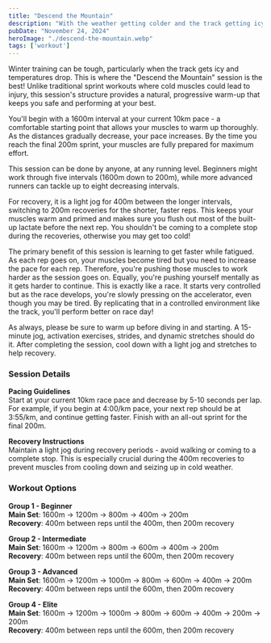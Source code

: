 ```yaml
---
title: "Descend the Mountain"
description: "With the weather getting colder and the track getting icy, try out this high-volume running session - Descend the Mountain"
pubDate: "November 24, 2024"
heroImage: "./descend-the-mountain.webp"
tags: ['workout']
---
```


Winter training can be tough, particularly when the track gets icy and temperatures drop. This is where the "Descend the Mountain" session is the best! Unlike traditional sprint workouts where cold muscles could lead to injury, this session's structure provides a natural, progressive warm-up that keeps you safe and performing at your best.

You'll begin with a 1600m interval at your current 10km pace - a comfortable starting point that allows your muscles to warm up thoroughly. As the distances gradually decrease, your pace increases. By the time you reach the final 200m sprint, your muscles are fully prepared for maximum effort.

This session can be done by anyone, at any running level. Beginners might work through five intervals (1600m down to 200m), while more advanced runners can tackle up to eight decreasing intervals.

For recovery, it is a light jog for 400m between the longer intervals, switching to 200m recoveries for the shorter, faster reps. This keeps your muscles warm and primed and makes sure you flush out most of the built-up lactate before the next rep. You shouldn't be coming to a complete stop during the recoveries, otherwise you may get too cold!

The primary benefit of this session is learning to get faster while fatigued. As each rep goes on, your muscles become tired but you need to increase the pace for each rep. Therefore, you're pushing those muscles to work harder as the session goes on. Equally, you're pushing yourself mentally as it gets harder to continue. This is exactly like a race. It starts very controlled but as the race develops, you're slowly pressing on the accelerator, even though you may be tired. By replicating that in a controlled environment like the track, you'll perform better on race day!

As always, please be sure to warm up before diving in and starting. A 15-minute jog, activation exercises, strides, and dynamic stretches should do it. After completing the session, cool down with a light jog and stretches to help recovery.

### Session Details

**Pacing Guidelines**  
Start at your current 10km race pace and decrease by 5-10 seconds per lap. For example, if you begin at 4:00/km pace, your next rep should be at 3:55/km, and continue getting faster. Finish with an all-out sprint for the final 200m.

**Recovery Instructions**  
Maintain a light jog during recovery periods - avoid walking or coming to a complete stop. This is especially crucial during the 400m recoveries to prevent muscles from cooling down and seizing up in cold weather.

### Workout Options

**Group 1 - Beginner**  
**Main Set**: 1600m → 1200m → 800m → 400m → 200m  
**Recovery**: 400m between reps until the 400m, then 200m recovery

**Group 2 - Intermediate**  
**Main Set**: 1600m → 1200m → 800m → 600m → 400m → 200m  
**Recovery**: 400m between reps until the 600m, then 200m recovery

**Group 3 - Advanced**  
**Main Set**: 1600m → 1200m → 1000m → 800m → 600m → 400m → 200m  
**Recovery**: 400m between reps until the 600m, then 200m recovery

**Group 4 - Elite**  
**Main Set**: 1600m → 1200m → 1000m → 800m → 600m → 400m → 200m → 200m  
**Recovery**: 400m between reps until the 600m, then 200m recovery